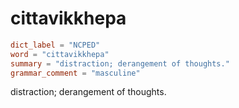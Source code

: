 # cittavikkhepa

``` toml
dict_label = "NCPED"
word = "cittavikkhepa"
summary = "distraction; derangement of thoughts."
grammar_comment = "masculine"
```

distraction; derangement of thoughts.

